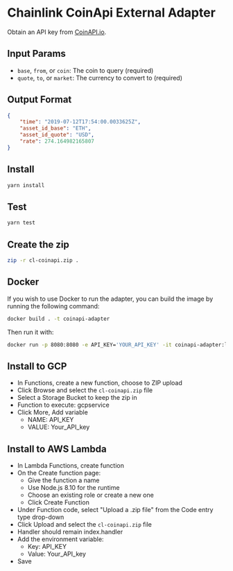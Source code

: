 # Chainlink CoinApi External Adapter

Obtain an API key from [CoinAPI.io](https://www.coinapi.io/pricing).

## Input Params

- `base`, `from`, or `coin`: The coin to query (required)
- `quote`, `to`, or `market`: The currency to convert to (required)

## Output Format

```json
{
    "time": "2019-07-12T17:54:00.0033625Z",
    "asset_id_base": "ETH",
    "asset_id_quote": "USD",
    "rate": 274.164982165807
}
```

## Install

```bash
yarn install
```

## Test

```bash
yarn test
```

## Create the zip

```bash
zip -r cl-coinapi.zip .
```

## Docker

If you wish to use Docker to run the adapter, you can build the image by running the following command:

```bash
docker build . -t coinapi-adapter
```

Then run it with:

```bash
docker run -p 8080:8080 -e API_KEY='YOUR_API_KEY' -it coinapi-adapter:latest
```

## Install to GCP

- In Functions, create a new function, choose to ZIP upload
- Click Browse and select the `cl-coinapi.zip` file
- Select a Storage Bucket to keep the zip in
- Function to execute: gcpservice
- Click More, Add variable
  - NAME: API_KEY
  - VALUE: Your_API_key

## Install to AWS Lambda

- In Lambda Functions, create function
- On the Create function page:
  - Give the function a name
  - Use Node.js 8.10 for the runtime
  - Choose an existing role or create a new one
  - Click Create Function
- Under Function code, select "Upload a .zip file" from the Code entry type drop-down
- Click Upload and select the `cl-coinapi.zip` file
- Handler should remain index.handler
- Add the environment variable:
  - Key: API_KEY
  - Value: Your_API_key
- Save
